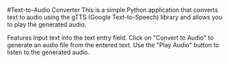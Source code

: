 
#Text-to-Audio Converter
This is a simple Python application that converts text to audio using the gTTS (Google Text-to-Speech) library and allows you to play the generated audio.

Features
Input text into the text entry field.
Click on "Convert to Audio" to generate an audio file from the entered text.
Use the "Play Audio" button to listen to the generated audio.
